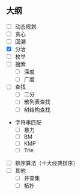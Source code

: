 ## 大纲

- [ ] 动态规划
- [ ] 贪心
- [ ] 回溯
- [x] 分治
- [ ] 枚举
- [ ] 搜索
  - [ ] 深度
  - [ ] 广度
- [ ] 查找
  - [ ] 二分
  - [ ] 散列表查找
  - [ ] 树结构查找
- 字符串匹配
  - [ ] 暴力
  - [ ] BM
  - [ ] KMP
  - [ ] Trie
- [ ] 排序算法（十大经典排序）
- [ ] 其他
  - [ ] 并查集
  - [ ] 拓扑